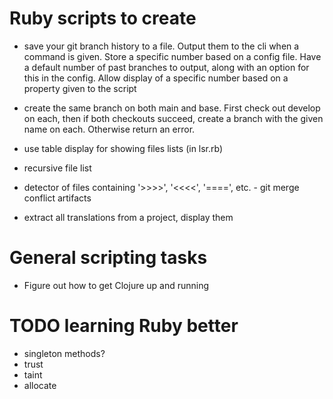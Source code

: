Ruby scripts to create
======================

-   save your git branch history to a file. Output them to the cli when a command is given. 
    Store a specific number based on a config file. Have a default number of past branches to
    output, along with an option for this in the config. Allow display of a specific number based
    on a property given to the script

-   create the same branch on both main and base. First check out develop on each, then if both 
    checkouts succeed, create a branch with the given name on each. Otherwise return an error.

-   use table display for showing files lists (in lsr.rb)

-   recursive file list

-   detector of files containing '>>>>', '<<<<', '====', etc. - git merge conflict artifacts 

-   extract all translations from a project, display them 

General scripting tasks
=======================
-   Figure out how to get Clojure up and running



TODO learning Ruby better
=========================
- singleton methods?
- trust
- taint
- allocate